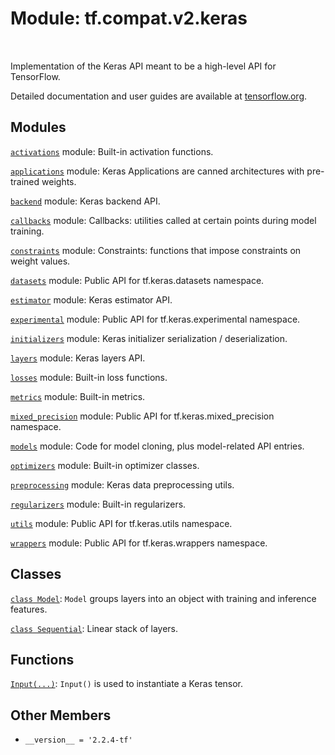<div itemscope itemtype="http://developers.google.com/ReferenceObject">
<meta itemprop="name" content="tf.compat.v2.keras" />
<meta itemprop="path" content="Stable" />
<meta itemprop="property" content="__version__"/>
</div>

# Module: tf.compat.v2.keras


<table class="tfo-notebook-buttons tfo-api" align="left">
</table>



Implementation of the Keras API meant to be a high-level API for TensorFlow.


Detailed documentation and user guides are available at
[tensorflow.org](https://www.tensorflow.org/guide/keras).

## Modules

[`activations`](../../../tf/compat/v2/keras/activations.md) module: Built-in activation functions.

[`applications`](../../../tf/compat/v2/keras/applications.md) module: Keras Applications are canned architectures with pre-trained weights.

[`backend`](../../../tf/compat/v2/keras/backend.md) module: Keras backend API.

[`callbacks`](../../../tf/compat/v2/keras/callbacks.md) module: Callbacks: utilities called at certain points during model training.

[`constraints`](../../../tf/compat/v2/keras/constraints.md) module: Constraints: functions that impose constraints on weight values.

[`datasets`](../../../tf/compat/v2/keras/datasets.md) module: Public API for tf.keras.datasets namespace.

[`estimator`](../../../tf/compat/v2/keras/estimator.md) module: Keras estimator API.

[`experimental`](../../../tf/compat/v2/keras/experimental.md) module: Public API for tf.keras.experimental namespace.

[`initializers`](../../../tf/compat/v2/keras/initializers.md) module: Keras initializer serialization / deserialization.

[`layers`](../../../tf/compat/v2/keras/layers.md) module: Keras layers API.

[`losses`](../../../tf/compat/v2/keras/losses.md) module: Built-in loss functions.

[`metrics`](../../../tf/compat/v2/keras/metrics.md) module: Built-in metrics.

[`mixed_precision`](../../../tf/compat/v2/keras/mixed_precision.md) module: Public API for tf.keras.mixed_precision namespace.

[`models`](../../../tf/compat/v2/keras/models.md) module: Code for model cloning, plus model-related API entries.

[`optimizers`](../../../tf/compat/v2/keras/optimizers.md) module: Built-in optimizer classes.

[`preprocessing`](../../../tf/compat/v2/keras/preprocessing.md) module: Keras data preprocessing utils.

[`regularizers`](../../../tf/compat/v2/keras/regularizers.md) module: Built-in regularizers.

[`utils`](../../../tf/compat/v2/keras/utils.md) module: Public API for tf.keras.utils namespace.

[`wrappers`](../../../tf/compat/v2/keras/wrappers.md) module: Public API for tf.keras.wrappers namespace.

## Classes

[`class Model`](../../../tf/keras/Model.md): `Model` groups layers into an object with training and inference features.

[`class Sequential`](../../../tf/keras/Sequential.md): Linear stack of layers.

## Functions

[`Input(...)`](../../../tf/keras/Input.md): `Input()` is used to instantiate a Keras tensor.

## Other Members

* `__version__ = '2.2.4-tf'` <a id="__version__"></a>


